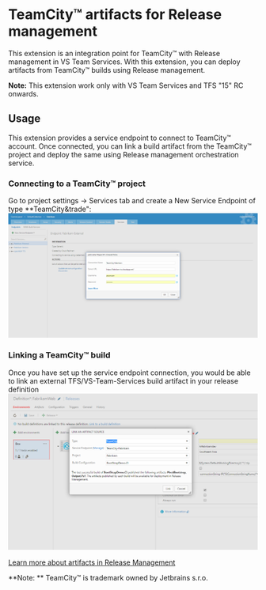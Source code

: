 # TeamCity&trade; artifacts for Release management

This extension is an integration point for TeamCity&trade; with Release management in VS Team Services. With this extension, you can deploy artifacts from TeamCity&trade; builds using Release management. 

**Note:** This extension work only with VS Team Services and TFS "15" RC onwards.

## Usage
This extension provides a service endpoint to connect to TeamCity&trade; account. Once connected, you can link a build artifact from the TeamCity&trade; project and deploy the same using Release management orchestration service.

### Connecting to a TeamCity&trade; project
Go to project settings -> Services tab and create a New Service Endpoint of type **TeamCity&trade":
![Creating a TeamCity&trade; endpoint connection](images/screen1.png)


### Linking a TeamCity&trade; build
Once you have set up the service endpoint connection, you would be able to link an external TFS/VS-Team-Services build artifact in your release definition
![Linking TeamCity&trade; artifact](images/screen2.png)

[Learn more about artifacts in Release Management](https://msdn.microsoft.com/library/vs/alm/release/author-release-definition/understanding-artifacts)

**Note: ** TeamCity&trade; is trademark owned by Jetbrains s.r.o.

